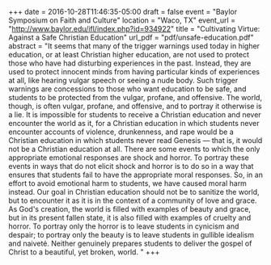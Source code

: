 +++
date = 2016-10-28T11:46:35-05:00
draft = false
event = "Baylor Symposium on Faith and Culture"
location = "Waco, TX"
event_url = "http://www.baylor.edu/ifl/index.php?id=934922"
title = "Cultivating Virtue: Against a Safe Christian Education"
url_pdf = "pdf/unsafe-education.pdf"
abstract = "It seems that many of the trigger warnings used today in higher education, or at least Christian higher education, are not used to protect those who have had disturbing experiences in the past. Instead, they are used to protect innocent minds from having particular kinds of experiences at all, like hearing vulgar speech or seeing a nude body. Such trigger warnings are concessions to those who want education to be safe, and students to be protected from the vulgar, profane, and offensive. The world, though, is often vulgar, profane, and offensive, and to portray it otherwise is a lie. It is impossible for students to receive a Christian education and never encounter the world as it, for a Christian education in which students never encounter accounts of violence, drunkenness, and rape would be a Christian education in which students never read Genesis — that is, it would not be a Christian education at all. There are some events to which the only appropriate emotional responses are shock and horror. To portray these events in ways that do not elicit shock and horror is to do so in a way that ensures that students fail to have the appropriate moral responses. So, in an effort to avoid emotional harm to students, we have caused moral harm instead. Our goal in Christian education should not be to sanitize the world, but to encounter it as it is in the context of a community of love and grace. As God's creation, the world is filled with examples of beauty and grace, but in its present fallen state, it is also filled with examples of cruelty and horror. To portray only the horror is to leave students in cynicism and despair; to portray only the beauty is to leave students in gullible idealism and naiveté. Neither genuinely prepares students to deliver the gospel of Christ to a beautiful, yet broken, world. "
+++

